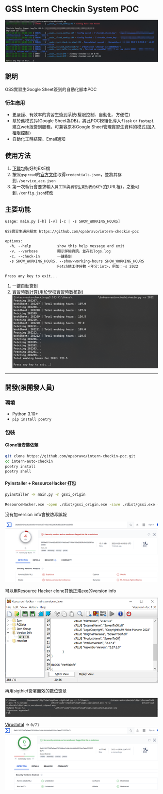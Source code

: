 # GSS Intern Checkin System POC

![](/img/demo.png)

## 說明

GSS實習生Google Sheet簽到的自動化腳本POC

### 衍生應用

- 更嚴謹、有效率的實習生簽到系統(權限控制、自動化、方便性)
- 基於舊模式(以Google Sheet為DB)，將此POC模組化導入`flask` or `fastapi`建立web版簽到服務。可兼容原本Google Sheet管理實習生資料的模式(加入權限控制)
- 自動化工時結算、Email通知

## 使用方法

1. [下載](xxx)包裝好的EXE檔
2. 按照`gspread`的[官方文件](https://docs.gspread.org/en/latest/oauth2.html)取得`credentials.json`，並將其存到`./service_acc.json`
3. 第一次執行會要求輸入`員工ID`與`實習生簽到表的KEY`(在URL裡)，之後可到`./config.json`修改

## 主要功能

```console
usage: main.py [-h] [-v] [-c | -s SHOW_WORKING_HOURS]

GSS實習生通用腳本 https://github.com/opabravo/intern-checkin-poc

options:
  -h, --help            show this help message and exit
  -v, --verbose         顯示詳細資訊，並存到logs.log
  -c, --check-in        一鍵簽到
  -s SHOW_WORKING_HOURS, --show-working-hours SHOW_WORKING_HOURS
                        Fetch總工作時數 <年分:int>，例如：-s 2022

Press any key to exit...
```

1. 一鍵自動簽到
2. 實習時數計算(用於學校實習時數核對)
![](/img/demo2.png)

---

## 開發(限開發人員)

### 環境

- Python 3.10+
- `pip install poetry`

### 包裝

#### Clone後安裝依賴

```bash
git clone https://github.com/opabravo/intern-checkin-poc.git
cd intern-auto-checkin
poetry install
poetry shell
```

#### Pyinstaller + ResourceHacker 打包

```bash
pyinstaller -F main.py -n gssi_origin

ResourceHacker.exe -open ./dist/gssi_origin.exe -save ./dist/gssi.exe -action addoverwrite -res gssi.res
```

沒有加version info會被防毒誤報

![](img/virustotal_1.png)

可以用Resource Hacker clone其他正規exe的version info

![](img/resource_hacker.png)

再用sigthief簽署無效的數位簽章

![](img/sigthief.png)

[Virustotal](https://www.virustotal.com/gui/file/bc769935017684dd170380293e94ff9e2a236484f45145750140f8cbc7af9645/details) -> `0/71`
![](img/virustotal_2.png)
